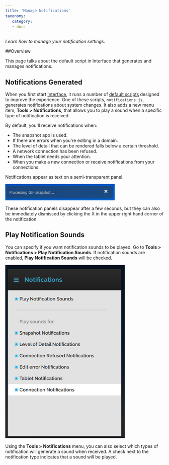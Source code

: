 ```yaml
---
title: 'Manage Notifications'
taxonomy:
   category:
   - docs
---
```


*Learn how to manage your notification settings.*

##Overview

This page talks about the default script in Interface that generates and manages notifications. 

## Notifications Generated

When you first start [Interface](../../../../get-started/what-is-high-fidelity/how-it-works#interface), it runs a number of [default scripts](../../../all-about-scripting/default-scripts) designed to improve the experience. One of these scripts, `notifications.js`, generates notifications about system changes. It also adds a new menu item, **Tools > Notifications**, that allows you to play a sound when a specific type of notification is received.

By default, you'll receive notifications when:

- The  snapshot app is used.
- If there are errors when you're editing in a domain.
- The level of detail that can be rendered falls below a certain threshold.
- A network connection has been refused.
- When the tablet needs your attention.
- When you make a new connection or receive notifications from your connections. 

Notifications appear as text on a semi-transparent panel.

![](notifications.PNG)

These notification panels disappear after a few seconds, but they can also be immediately dismissed by clicking the X in the upper right hand corner of the notification.

## Play Notification Sounds

You can specify if you want notification sounds to be played. Go to **Tools > Notifications > Play Notification Sounds**. If notification sounds are enabled, **Play Notification Sounds** will be checked.

![](notifications-menu.PNG)

Using the **Tools > Notifications** menu, you can also select which types of notification will generate a sound when received. A check next to the notification type indicates that a sound will be played.
